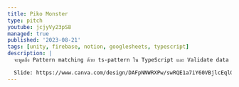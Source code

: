 ```yaml
---
title: Piko Monster
type: pitch
youtube: jcjyVy23pS8
managed: true
published: '2023-08-21'
tags: [unity, firebase, notion, googlesheets, typescript]
description: |
  จะพูดถึง Pattern matching ด้วย ts-pattern ใน TypeScript และ Validate data ด้วย Notion ครับ

  Slide: https://www.canva.com/design/DAFpNNWRXPw/swRQE1a7iY60VBjlcEqlOA/view
---
```

